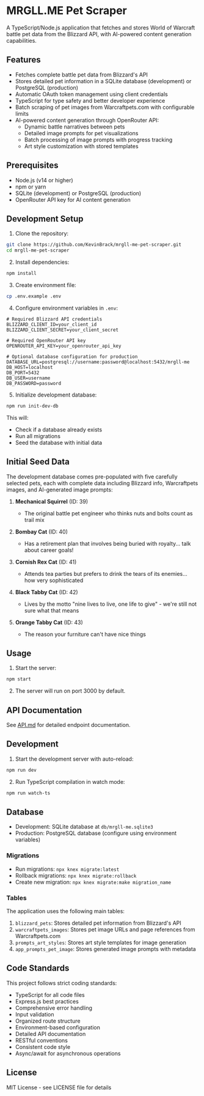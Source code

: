 # MRGLL.ME Pet Scraper

A TypeScript/Node.js application that fetches and stores World of Warcraft battle pet data from the Blizzard API, with AI-powered content generation capabilities.

## Features

-   Fetches complete battle pet data from Blizzard's API
-   Stores detailed pet information in a SQLite database (development) or PostgreSQL (production)
-   Automatic OAuth token management using client credentials
-   TypeScript for type safety and better developer experience
-   Batch scraping of pet images from Warcraftpets.com with configurable limits
-   AI-powered content generation through OpenRouter API:
    -   Dynamic battle narratives between pets
    -   Detailed image prompts for pet visualizations
    -   Batch processing of image prompts with progress tracking
    -   Art style customization with stored templates

## Prerequisites

-   Node.js (v14 or higher)
-   npm or yarn
-   SQLite (development) or PostgreSQL (production)
-   OpenRouter API key for AI content generation

## Development Setup

1. Clone the repository:

```bash
git clone https://github.com/KevinBrack/mrgll-me-pet-scraper.git
cd mrgll-me-pet-scraper
```

2. Install dependencies:

```bash
npm install
```

3. Create environment file:

```bash
cp .env.example .env
```

4. Configure environment variables in `.env`:

```
# Required Blizzard API credentials
BLIZZARD_CLIENT_ID=your_client_id
BLIZZARD_CLIENT_SECRET=your_client_secret

# Required OpenRouter API key
OPENROUTER_API_KEY=your_openrouter_api_key

# Optional database configuration for production
DATABASE_URL=postgresql://username:password@localhost:5432/mrgll-me
DB_HOST=localhost
DB_PORT=5432
DB_USER=username
DB_PASSWORD=password
```

5. Initialize development database:

```bash
npm run init-dev-db
```

This will:
- Check if a database already exists
- Run all migrations
- Seed the database with initial data

## Initial Seed Data

The development database comes pre-populated with five carefully selected pets, each with complete data including Blizzard info, Warcraftpets images, and AI-generated image prompts:

1. **Mechanical Squirrel** (ID: 39)
   - The original battle pet engineer who thinks nuts and bolts count as trail mix

2. **Bombay Cat** (ID: 40)
   - Has a retirement plan that involves being buried with royalty... talk about career goals!

3. **Cornish Rex Cat** (ID: 41)
   - Attends tea parties but prefers to drink the tears of its enemies... how very sophisticated

4. **Black Tabby Cat** (ID: 42)
   - Lives by the motto "nine lives to live, one life to give" - we're still not sure what that means

5. **Orange Tabby Cat** (ID: 43)
   - The reason your furniture can't have nice things

## Usage

1. Start the server:

```bash
npm start
```

2. The server will run on port 3000 by default.

## API Documentation

See [API.md](API.md) for detailed endpoint documentation.

## Development

1. Start the development server with auto-reload:

```bash
npm run dev
```

2. Run TypeScript compilation in watch mode:

```bash
npm run watch-ts
```

## Database

-   Development: SQLite database at `db/mrgll-me.sqlite3`
-   Production: PostgreSQL database (configure using environment variables)

### Migrations

-   Run migrations: `npx knex migrate:latest`
-   Rollback migrations: `npx knex migrate:rollback`
-   Create new migration: `npx knex migrate:make migration_name`

### Tables

The application uses the following main tables:

1. `blizzard_pets`: Stores detailed pet information from Blizzard's API
2. `warcraftpets_images`: Stores pet image URLs and page references from Warcraftpets.com
3. `prompts_art_styles`: Stores art style templates for image generation
4. `app_prompts_pet_image`: Stores generated image prompts with metadata

## Code Standards

This project follows strict coding standards:

-   TypeScript for all code files
-   Express.js best practices
-   Comprehensive error handling
-   Input validation
-   Organized route structure
-   Environment-based configuration
-   Detailed API documentation
-   RESTful conventions
-   Consistent code style
-   Async/await for asynchronous operations

## License

MIT License - see LICENSE file for details
